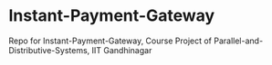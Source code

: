# Instant-Payment-Gateway
Repo for Instant-Payment-Gateway, Course Project of Parallel-and-Distributive-Systems, IIT Gandhinagar
